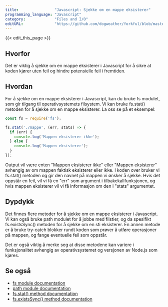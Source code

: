 ```yaml
---
title:                "Javascript: Sjekke om en mappe eksisterer"
programming_language: "Javascript"
category:             "Files and I/O"
editURL:              "https://github.com/dogweather/forkful/blob/master/content/no/javascript/checking-if-a-directory-exists.md"
---
```


{{< edit_this_page >}}

## Hvorfor

Det er viktig å sjekke om en mappe eksisterer i Javascript for å sikre at koden kjører uten feil og hindre potensielle feil i fremtiden.

## Hvordan

For å sjekke om en mappe eksisterer i Javascript, kan du bruke fs modulet, som gir tilgang til operativsystemets filsystem. Vi kan bruke fs.stat() metoden for å sjekke om en mappe eksisterer. La oss se på et eksempel:

```Javascript
const fs = require('fs');

fs.stat('./mappe', (err, stats) => {
  if (err) {
    console.log('Mappen eksisterer ikke');
  } else {
    console.log('Mappen eksisterer');
  }
});
```

Output vil være enten "Mappen eksisterer ikke" eller "Mappen eksisterer" avhengig av om mappen faktisk eksisterer eller ikke. I koden over bruker vi fs.stat() metoden og gir den navnet på mappen vi ønsker å sjekke. Hvis det oppstår en feil, vil vi få en "err" som argument i tilbakekallfunksjonen, og hvis mappen eksisterer vil vi få informasjon om den i "stats" argumentet. 

## Dypdykk

Det finnes flere metoder for å sjekke om en mappe eksisterer i Javascript. Vi kan også bruke path modulet for å jobbe med filstier, og da spesifikt fs.existsSync() metoden for å sjekke om en sti eksisterer. En annen metode er å bruke try-catch blokker rundt koden som prøver å utføre operasjoner på mappen, og fange eventuelle feil som oppstår.

Det er også viktig å merke seg at disse metodene kan variere i funksjonalitet avhengig av operativsystemet og versjonen av Node.js som kjøres.

## Se også

- [fs module documentation](https://nodejs.org/api/fs.html)
- [path module documentation](https://nodejs.org/api/path.html)
- [fs.stat() method documentation](https://nodejs.org/api/fs.html#fs_fs_stat_path_options_callback)
- [fs.existsSync() method documentation](https://nodejs.org/api/fs.html#fs_fs_existssync_path)